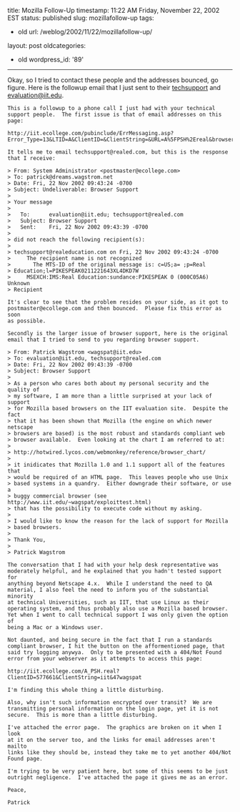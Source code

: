 title: Mozilla Follow-Up
timestamp: 11:22 AM Friday, November 22, 2002 EST
status: published
slug: mozillafollow-up
tags:
- old
url: /weblog/2002/11/22/mozillafollow-up/

layout: post
oldcategories:
- old
wordpress_id: '89'

---

Okay, so I tried to contact these people and the addresses bounced, go figure.  Here is the followup email that I just sent to their [techsupport](mailto:helpdesk@iit.ecollege.com) and [evaluation@iit.edu](mailto:evaluation@iit.edu).



    
    
    This is a followup to a phone call I just had with your technical
    support people.  The first issue is that of email addresses on this
    page:
    
    http://iit.ecollege.com/pubinclude/ErrMessaging.asp?Error_Type=13&LTID=A&ClientID=&ClientString=&URL=A%5FPSH%2Ereal&browser=Netscape&version=5
    
    It tells me to email techsupport@realed.com, but this is the response
    that I receive:
    
    > From: System Administrator <postmaster@ecollege.com>
    > To: patrick@dreams.wagstrom.net
    > Date: Fri, 22 Nov 2002 09:43:24 -0700
    > Subject: Undeliverable: Browser Support
    >
    > Your message
    >
    >   To:      evaluation@iit.edu; techsupport@realed.com
    >   Subject: Browser Support
    >   Sent:    Fri, 22 Nov 2002 09:43:39 -0700
    >
    > did not reach the following recipient(s):
    >
    > techsupport@realeducation.com on Fri, 22 Nov 2002 09:43:24 -0700
    >     The recipient name is not recognized
    >       The MTS-ID of the original message is: c=US;a= ;p=Real
    > Education;l=PIKESPEAK0211221643XL4DKD7W
    >     MSEXCH:IMS:Real Education:sundance:PIKESPEAK 0 (000C05A6) Unknown
    > Recipient
    
    It's clear to see that the problem resides on your side, as it got to
    postmaster@ecollege.com and then bounced.  Please fix this error as soon
    as possible.
    
    Secondly is the larger issue of browser support, here is the original
    email that I tried to send to you regarding browser support.
    
    > From: Patrick Wagstrom <wagspat@iit.edu>
    > To: evaluation@iit.edu, techsupport@realed.com
    > Date: Fri, 22 Nov 2002 09:43:39 -0700
    > Subject: Browser Support
    >
    > As a person who cares both about my personal security and the quality of
    > my software, I am more than a little surprised at your lack of support
    > for Mozilla based browsers on the IIT evaluation site.  Despite the fact
    > that it has been shown that Mozilla (the engine on which newer netscape
    > browsers are based) is the most robust and standards compliant web
    > browser available.  Even looking at the chart I am referred to at:
    >
    > http://hotwired.lycos.com/webmonkey/reference/browser_chart/
    >
    > it inidicates that Mozilla 1.0 and 1.1 support all of the features that
    > would be required of an HTML page.  This leaves people who use Unix
    > based systems in a quandry.  Either downgrade their software, or use a
    > buggy commercial browser (see http://www.iit.edu/~wagspat/exploittest.html)
    > that has the possibility to execute code without my asking.
    >
    > I would like to know the reason for the lack of support for Mozilla
    > based browsers.
    >
    > Thank You,
    >
    > Patrick Wagstrom
    
    The conversation that I had with your help desk representative was
    moderately helpful, and he explained that you hadn't tested support for
    anything beyond Netscape 4.x.  While I understand the need to QA
    material, I also feel the need to inform you of the substantial minority
    at technical Universities, such as IIT, that use Linux as their
    operating system, and thus probably also use a Mozilla based browser.
    Yet when I went to call technical support I was only given the option of
    being a Mac or a Windows user.
    
    Not daunted, and being secure in the fact that I run a standards
    compliant browser, I hit the button on the afformentioned page, that
    said try logging anywya.  Only to be presented with a 404/Not Found
    error from your webserver as it attempts to access this page:
    
    http://iit.ecollege.com/A_PSH.real?ClientID=577661&ClientString=iit&47wagspat
    
    I'm finding this whole thing a little disturbing.
    
    Also, why isn't such information encrypted over transit?  We are
    transmitting personal information on the login page, yet it is not
    secure.  This is more than a little disturbing.
    
    I've attached the error page.  The graphics are broken on it when I look
    at it on the server too, and the links for email addresses aren't mailto
    links like they should be, instead they take me to yet another 404/Not
    Found page.
    
    I'm trying to be very patient here, but some of this seems to be just
    outright negligence.  I've attached the page it gives me as an error.
    
    Peace,
    
    Patrick
    




